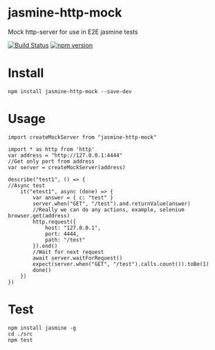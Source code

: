 # jasmine-http-mock
Mock http-server for use in E2E jasmine tests

[![Build Status](https://travis-ci.org/arvitaly/jasmine-http-mock.svg?branch=master)](https://travis-ci.org/arvitaly/jasmine-http-mock)
[![npm version](https://badge.fury.io/js/jasmine-http-mock.svg)](https://badge.fury.io/js/jasmine-http-mock)

# Install
    
    npm install jasmine-http-mock --save-dev
    
# Usage
    
    import createMockServer from "jasmine-http-mock"
    
    import * as http from 'http'
    var address = "http://127.0.0.1:4444"
    //Get only port from address
    var server = createMockServer(address)
    
    describe("test1", () => {    
    //Async test
        it("etest1", async (done) => {
            var answer = { c: "test" }
            server.when("GET", "/test").and.returnValue(answer)
            //Really we can do any actions, example, selenium browser.get(address)
            http.request({
                host: "127.0.0.1",
                port: 4444,
                path: "/test"
            }).end()
            //Wait for next request
            await server.waitForRequest()
            expect(server.when("GET", "/test").calls.count()).toBe(1)        
            done()
        })
    })
    
# Test
    npm install jasmine -g
    cd ./src
    npm test
    